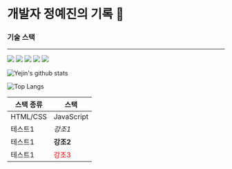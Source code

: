 # 개발자 정예진의 기록 📖

### 기술 스택
---
<p>
<img src="https://img.shields.io/badge/HTML5-E34F26?style=for-the-badge&logo=HTML5&logoColor=white">
  <img src="https://img.shields.io/badge/CSS3-1572B6?style=for-the-badge&logo=CSS3&logoColor=white">
  <img src="https://img.shields.io/badge/javascript-F7DF1E?style=for-the-badge&logo=javascript&logoColor=white">
  <img src="https://img.shields.io/badge/Node.js-339933?style=for-the-badge&logo=Node.js&logoColor=white">
  <img src="https://img.shields.io/badge/React-61DAFB?style=for-the-badge&logo=React&logoColor=white">
</p>

![Yejin's github stats](https://github-readme-stats.vercel.app/api?username=newuserYejin&show_icons=true&theme=buefy)

![Top Langs](https://github-readme-stats.vercel.app/api/top-langs/?username=newuserYejin&layout=compact&theme=buefy)

|<span >스택 종류</sapn>|스택|
|---|---|
|HTML/CSS|JavaScript|
|테스트1|*강조1*|
|테스트1|**강조2**|
|테스트1|<span style="color:red">강조3</span>|

